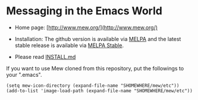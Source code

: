 # Messaging in the Emacs World

- Home page: [http://www.mew.org/](http://www.mew.org/)

- Installation: The github version is available via [MELPA](http://melpa.milkbox.net/) and the latest stable release is available via [MELPA Stable](http://melpa-stable.milkbox.net).

- Please read [INSTALL.md](INSTALL.md)

If you want to use Mew cloned from this repository, put the followings to your ".emacs".

```elisp
(setq mew-icon-directory (expand-file-name "SHOMEWHERE/mew/etc"))
(add-to-list 'image-load-path (expand-file-name "SHOMEWHERE/mew/etc"))
```